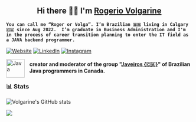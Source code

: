 ## <center> Hi there 🤙🏼 I'm [Rogerio Volgarine](https://volgarine.wordpress.com "Roger")</center>

**`You can call me “Roger or Volga”. I’m Brazilian 🇧🇷 living in Calgary 🇨🇦 since Aug 2022. 
I’m graduate in Business Administration and I'm in the process of career transition planning to enter the IT field as a JAVA backend programmer.`**



[![Website](https://camo.githubusercontent.com/11efcae87c81cde0829db7f001cc273df78a1ec44e56b4ed269996c9fd5507da/68747470733a2f2f696d672e736869656c64732e696f2f62616467652f576562736974652d4443313433433f7374796c653d666f722d7468652d6261646765266c6f676f3d6d656469756d266c6f676f436f6c6f723d7768697465)](https://www.volgarine.wordpress.com) 
[![LinkedIn](https://img.shields.io/badge/linkedin-%230077B5.svg?style=for-the-badge&logo=linkedin&logoColor=white)](https://www.linkedin.com/in/volgarine)
[![Instagram](https://img.shields.io/badge/Instagram-%23E4405F.svg?style=for-the-badge&logo=Instagram&logoColor=white)](https://www.instagram.com/RogerioVolgarine)



<img align="left" alt="Java" width="50px" style="padding-right:10px;" src="https://media.licdn.com/dms/image/D5607AQHhQccJJuxk4A/group-logo_image-shrink_92x92/0/1708978063757?e=1709679600&v=beta&t=CqHrm4Y4VgTLpxKUmDXDVCNd-EwG9ws2sUvfGPyY1IY"/> 

#### creator and moderator of the group "[Javeiros {🇨🇦}](https://www.linkedin.com/groups/12993136/ "Javeiros {🇨🇦}")" of Brazilian Java programmers in Canada.



### 📊 Stats

![Volgarine's GitHub stats](https://github-readme-stats.vercel.app/api?username=volgarine&show_icons=true&theme=gruvbox)


<img align="center" src="https://media.licdn.com/dms/image/D5616AQHwnZu-ItmIDg/profile-displaybackgroundimage-shrink_350_1400/0/1706634321413?e=1714608000&v=beta&t=e2maJoU_AN_r24Und8IWd6HxT5hO6M_npDkOK1B6qbI"/>
